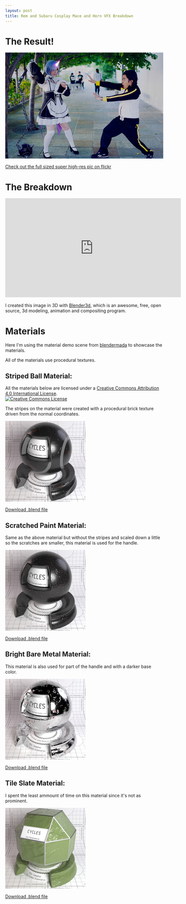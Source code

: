```yaml
---
layout: post
title: Rem and Subaru Cosplay Mace and Horn VFX Breakdown
---
```


The Result!
===========
<img alt="The final pic" src="/img/mace_large.jpg" class=responsive />

[Check out the full sized super high-res pic on flickr](https://flic.kr/p/ZgJBvR)

The Breakdown
=============
<iframe width="560" height="315" src="https://www.youtube.com/embed/NrRxSSgiYlU" frameborder="0" allowfullscreen></iframe>

I created this image in 3D with [Blender3d](http://www.blender.org/), which is an awesome, free, open source, 3d modeling, animation and compositing program.

Materials
=========
Here I'm using the material demo scene from [blendermada](http://blendermada.com/uploads/stuff/) to showcase the materials.

All of the materials use procedural textures.

Striped Ball Material:
----------------------
All the materials below are licensed under a <a rel="license" href="http://creativecommons.org/licenses/by/4.0/">Creative Commons Attribution 4.0 International License</a>.<br/>
<a rel="license" href="http://creativecommons.org/licenses/by/4.0/"><img alt="Creative Commons License" style="border-width:0" src="https://i.creativecommons.org/l/by/4.0/88x31.png" /></a><br />

The stripes on the material were created with a procedural brick texture driven from the normal coordinates.

<a href="/img/mat_striped.jpg">
<img alt="striped material" src="/img/mat_striped.jpg" width=256px height=256px />
</a>

[Download .blend file](/dl/mat_striped.blend)

Scratched Paint Material:
-------------------------
Same as the above material but without the stripes and scaled down a little so the scratches are smaller, this material is used for the handle.

<a href="/img/mat_scratch.jpg">
<img alt="Scratched paint material" src="/img/mat_scratch.jpg" width=256px height=256px />
</a>

[Download .blend file](/dl/mat_striped.blend)

Bright Bare Metal Material:
---------------------------
This material is also used for part of the handle and with a darker base color.

<a href="/img/mat_metal.jpg">
<img alt="Bare metal Material" src="/img/mat_metal.jpg" width=256px height=256px />
</a>

[Download .blend file](/dl/mat_metal.blend)

Tile Slate Material:
--------------------
I spent the least ammount of time on this material since it's not as prominent.

<a href="/img/mat_slate.jpg">
<img alt="Slate Material" src="/img/mat_slate.jpg" width=256px height=256px />
</a>

[Download .blend file](/dl/mat_slate.blend)
